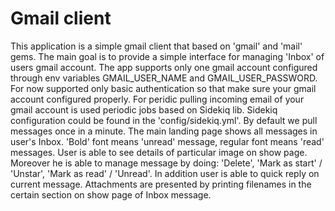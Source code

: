 # Gmail client

This application is a simple gmail client that based on 'gmail' and 'mail' gems. The main goal is to provide a simple interface for managing 'Inbox' of users gmail account.
The app supports only one gmail account configured through env variables GMAIL_USER_NAME and GMAIL_USER_PASSWORD. For now supported only basic authentication so that make sure your gmail account configured properly.
For peridic pulling incoming email of your gmail account is used periodic jobs based on Sidekiq lib. Sidekiq configuration could be found in the 'config/sidekiq.yml'. By default we pull messages once in a minute.
The main landing page shows all messages in user's Inbox. 'Bold' font means 'unread' message, regular font means 'read' messages. User is able to see details of particular image on show page. Moreover he is able to manage message by doing: 'Delete', 'Mark as start' / 'Unstar', 'Mark as read' / 'Unread'. In addition user is able to quick reply on current message. Attachments are presented by printing filenames in the certain section on show page of Inbox message.
